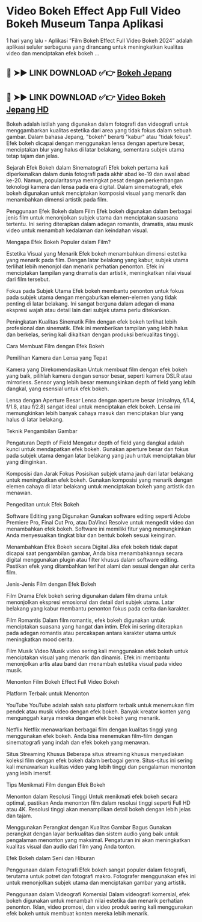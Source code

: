 # Video Bokeh Effect App Full Video Bokeh Museum Tanpa Aplikasi

1 hari yang lalu - Aplikasi “Film Bokeh Effect Full Video Bokeh 2024” adalah aplikasi seluler serbaguna yang dirancang untuk meningkatkan kualitas video dan menciptakan efek bokeh ...

## 🔴 ➤► LINK DOWNLOAD ✅👉 **[Bokeh Jepang](https://yandex-semua-film.kkpbalikpapan.id/)**

## 🔴 ➤► LINK DOWNLOAD ✅👉 **[Video Bokeh Jepang HD](https://yandex-semua-film.kkpbalikpapan.id/)**

Bokeh adalah istilah yang digunakan dalam fotografi dan videografi untuk menggambarkan kualitas estetika dari area yang tidak fokus dalam sebuah gambar. Dalam bahasa Jepang, "bokeh" berarti "kabur" atau "tidak fokus". Efek bokeh dicapai dengan menggunakan lensa dengan aperture besar, menciptakan blur yang halus di latar belakang, sementara subjek utama tetap tajam dan jelas.

Sejarah Efek Bokeh dalam Sinematografi
Efek bokeh pertama kali diperkenalkan dalam dunia fotografi pada akhir abad ke-19 dan awal abad ke-20. Namun, popularitasnya meningkat pesat dengan perkembangan teknologi kamera dan lensa pada era digital. Dalam sinematografi, efek bokeh digunakan untuk menciptakan komposisi visual yang menarik dan menambahkan dimensi artistik pada film.

Penggunaan Efek Bokeh dalam Film
Efek bokeh digunakan dalam berbagai jenis film untuk menonjolkan subjek utama dan menciptakan suasana tertentu. Ini sering diterapkan dalam adegan romantis, dramatis, atau musik video untuk menambah kedalaman dan keindahan visual.

Mengapa Efek Bokeh Populer dalam Film?

Estetika Visual yang Menarik
Efek bokeh menambahkan dimensi estetika yang menarik pada film. Dengan latar belakang yang kabur, subjek utama terlihat lebih menonjol dan menarik perhatian penonton. Efek ini menciptakan tampilan yang dramatis dan artistik, meningkatkan nilai visual dari film tersebut.

Fokus pada Subjek Utama
Efek bokeh membantu penonton untuk fokus pada subjek utama dengan mengaburkan elemen-elemen yang tidak penting di latar belakang. Ini sangat berguna dalam adegan di mana ekspresi wajah atau detail lain dari subjek utama perlu ditekankan.

Peningkatan Kualitas Sinematik
Film dengan efek bokeh terlihat lebih profesional dan sinematik. Efek ini memberikan tampilan yang lebih halus dan berkelas, sering kali dikaitkan dengan produksi berkualitas tinggi.

Cara Membuat Film dengan Efek Bokeh

Pemilihan Kamera dan Lensa yang Tepat

Kamera yang Direkomendasikan
Untuk membuat film dengan efek bokeh yang baik, pilihlah kamera dengan sensor besar, seperti kamera DSLR atau mirrorless. Sensor yang lebih besar memungkinkan depth of field yang lebih dangkal, yang esensial untuk efek bokeh.

Lensa dengan Aperture Besar
Lensa dengan aperture besar (misalnya, f/1.4, f/1.8, atau f/2.8) sangat ideal untuk menciptakan efek bokeh. Lensa ini memungkinkan lebih banyak cahaya masuk dan menciptakan blur yang halus di latar belakang.

Teknik Pengambilan Gambar

Pengaturan Depth of Field
Mengatur depth of field yang dangkal adalah kunci untuk mendapatkan efek bokeh. Gunakan aperture besar dan fokus pada subjek utama dengan latar belakang yang jauh untuk menciptakan blur yang diinginkan.

Komposisi dan Jarak Fokus
Posisikan subjek utama jauh dari latar belakang untuk meningkatkan efek bokeh. Gunakan komposisi yang menarik dengan elemen cahaya di latar belakang untuk menciptakan bokeh yang artistik dan menawan.

Pengeditan untuk Efek Bokeh

Software Editing yang Digunakan
Gunakan software editing seperti Adobe Premiere Pro, Final Cut Pro, atau DaVinci Resolve untuk mengedit video dan menambahkan efek bokeh. Software ini memiliki fitur yang memungkinkan Anda menyesuaikan tingkat blur dan bentuk bokeh sesuai keinginan.

Menambahkan Efek Bokeh secara Digital
Jika efek bokeh tidak dapat dicapai saat pengambilan gambar, Anda bisa menambahkannya secara digital menggunakan plugin atau filter khusus dalam software editing. Pastikan efek yang ditambahkan terlihat alami dan sesuai dengan alur cerita film.

Jenis-Jenis Film dengan Efek Bokeh

Film Drama
Efek bokeh sering digunakan dalam film drama untuk menonjolkan ekspresi emosional dan detail dari subjek utama. Latar belakang yang kabur membantu penonton fokus pada cerita dan karakter.

Film Romantis
Dalam film romantis, efek bokeh digunakan untuk menciptakan suasana yang hangat dan intim. Efek ini sering diterapkan pada adegan romantis atau percakapan antara karakter utama untuk meningkatkan mood cerita.

Film Musik Video
Musik video sering kali menggunakan efek bokeh untuk menciptakan visual yang menarik dan dinamis. Efek ini membantu menonjolkan artis atau band dan menambah estetika visual pada video musik.

Menonton Film Bokeh Effect Full Video Bokeh

Platform Terbaik untuk Menonton

YouTube
YouTube adalah salah satu platform terbaik untuk menemukan film pendek atau musik video dengan efek bokeh. Banyak kreator konten yang mengunggah karya mereka dengan efek bokeh yang menarik.

Netflix
Netflix menawarkan berbagai film dengan kualitas tinggi yang menggunakan efek bokeh. Anda bisa menemukan film-film dengan sinematografi yang indah dan efek bokeh yang menawan.

Situs Streaming Khusus
Beberapa situs streaming khusus menyediakan koleksi film dengan efek bokeh dalam berbagai genre. Situs-situs ini sering kali menawarkan kualitas video yang lebih tinggi dan pengalaman menonton yang lebih imersif.

Tips Menikmati Film dengan Efek Bokeh

Menonton dalam Resolusi Tinggi
Untuk menikmati efek bokeh secara optimal, pastikan Anda menonton film dalam resolusi tinggi seperti Full HD atau 4K. Resolusi tinggi akan menampilkan detail bokeh dengan lebih jelas dan tajam.

Menggunakan Perangkat dengan Kualitas Gambar Bagus
Gunakan perangkat dengan layar berkualitas dan sistem audio yang baik untuk pengalaman menonton yang maksimal. Pengaturan ini akan meningkatkan kualitas visual dan audio dari film yang Anda tonton.

Efek Bokeh dalam Seni dan Hiburan

Penggunaan dalam Fotografi
Efek bokeh sangat populer dalam fotografi, terutama untuk potret dan fotografi makro. Fotografer menggunakan efek ini untuk menonjolkan subjek utama dan menciptakan gambar yang artistik.

Penggunaan dalam Videografi Komersial
Dalam videografi komersial, efek bokeh digunakan untuk menambah nilai estetika dan menarik perhatian penonton. Iklan, video promosi, dan video produk sering kali menggunakan efek bokeh untuk membuat konten mereka lebih menarik.
